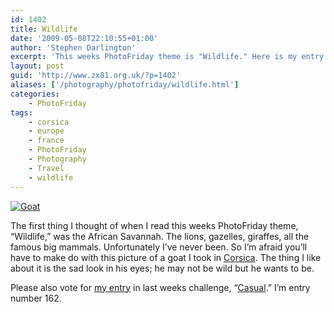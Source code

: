 ```yaml
---
id: 1402
title: Wildlife
date: '2009-05-08T22:10:55+01:00'
author: 'Stephen Darlington'
excerpt: 'This weeks PhotoFriday theme is "Wildlife." Here is my entry.'
layout: post
guid: 'http://www.zx81.org.uk/?p=1402'
aliases: ['/photography/photofriday/wildlife.html']
categories:
    - PhotoFriday
tags:
    - corsica
    - europe
    - france
    - PhotoFriday
    - Photography
    - Travel
    - wildlife
---
```


[![Goat](https://i0.wp.com/farm8.staticflickr.com/7395/11994615085_b7f7258d87.jpg?resize=333%2C500)](http://www.flickr.com/photos/stephendarlington/11994615085/ "Goat by stephendarlington, on Flickr")

The first thing I thought of when I read this weeks PhotoFriday theme, “Wildlife,” was the African Savannah. The lions, gazelles, giraffes, all the famous big mammals. Unfortunately I’ve never been. So I’m afraid you’ll have to make do with this picture of a goat I took in [Corsica](http://www.zx81.org.uk/travel/corsica.html). The thing I like about it is the sad look in his eyes; he may not be wild but he wants to be.

Please also vote for [my entry](http://www.zx81.org.uk/photography/photofriday/casual.html) in last weeks challenge, “[Casual](http://www.photofriday.com/linkviewer.php?id=872).” I’m entry number 162.
